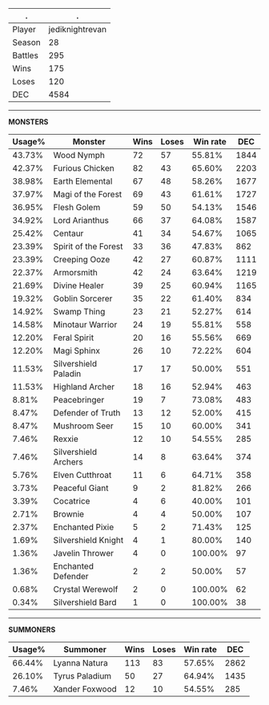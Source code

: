 .|.
|-|-
Player|jediknightrevan
Season|28
Battles|295
Wins|175
Loses|120
DEC|4584

---
**MONSTERS**

Usage%|Monster|Wins|Loses|Win rate|DEC|
-|-|-|-|-|-|
43.73%|Wood Nymph|72|57|55.81%|1844|
42.37%|Furious Chicken|82|43|65.60%|2203|
38.98%|Earth Elemental|67|48|58.26%|1677|
37.97%|Magi of the Forest|69|43|61.61%|1727|
36.95%|Flesh Golem|59|50|54.13%|1546|
34.92%|Lord Arianthus|66|37|64.08%|1587|
25.42%|Centaur|41|34|54.67%|1065|
23.39%|Spirit of the Forest|33|36|47.83%|862|
23.39%|Creeping Ooze|42|27|60.87%|1111|
22.37%|Armorsmith|42|24|63.64%|1219|
21.69%|Divine Healer|39|25|60.94%|1165|
19.32%|Goblin Sorcerer|35|22|61.40%|834|
14.92%|Swamp Thing|23|21|52.27%|614|
14.58%|Minotaur Warrior|24|19|55.81%|558|
12.20%|Feral Spirit|20|16|55.56%|669|
12.20%|Magi Sphinx|26|10|72.22%|604|
11.53%|Silvershield Paladin|17|17|50.00%|551|
11.53%|Highland Archer|18|16|52.94%|463|
8.81%|Peacebringer|19|7|73.08%|483|
8.47%|Defender of Truth|13|12|52.00%|415|
8.47%|Mushroom Seer|15|10|60.00%|341|
7.46%|Rexxie|12|10|54.55%|285|
7.46%|Silvershield Archers|14|8|63.64%|374|
5.76%|Elven Cutthroat|11|6|64.71%|358|
3.73%|Peaceful Giant|9|2|81.82%|266|
3.39%|Cocatrice|4|6|40.00%|101|
2.71%|Brownie|4|4|50.00%|107|
2.37%|Enchanted Pixie|5|2|71.43%|125|
1.69%|Silvershield Knight|4|1|80.00%|140|
1.36%|Javelin Thrower|4|0|100.00%|97|
1.36%|Enchanted Defender|2|2|50.00%|57|
0.68%|Crystal Werewolf|2|0|100.00%|62|
0.34%|Silvershield Bard|1|0|100.00%|38|

---
**SUMMONERS**

Usage%|Summoner|Wins|Loses|Win rate|DEC|
-|-|-|-|-|-|
66.44%|Lyanna Natura|113|83|57.65%|2862|
26.10%|Tyrus Paladium|50|27|64.94%|1435|
7.46%|Xander Foxwood|12|10|54.55%|285|
